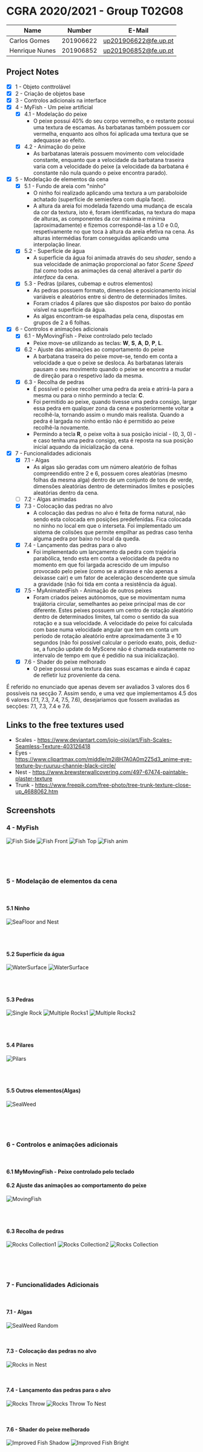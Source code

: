 # CGRA 2020/2021 - Group T02G08

| Name             | Number    | E-Mail               |
| ---------------- | --------- | -------------------- |
| Carlos Gomes     | 201906622 | up201906622@fe.up.pt |
| Henrique Nunes   | 201906852 | up201906852@fe.up.pt |


## Project Notes

- [x] 1 - Objeto conttrolável
- [x] 2 - Criação de objetos base
- [x] 3 - Controlos adicionais na interface
- [x] 4 - MyFish - Um peixe artificial
  - [x] 4.1 - Modelação do peixe
    - O peixe possui 40% do seu corpo vermelho, e o restante possui uma textura de escamas. As barbatanas também possuem cor vermelha, enquanto aos olhos foi aplicada uma textura que se adequasse ao efeito.
  - [x] 4.2 - Animação do peixe
    - As barbatanas laterais possuem movimento com velocidade constante, enquanto que a velocidade da barbatana traseira varia com a velocidade do peixe (a velocidade da barbatana é constante não nula quando o peixe encontra parado).
- [x] 5 - Modelação de elementos da cena
  - [x] 5.1 - Fundo de areia com "ninho"
    - O ninho foi realizado aplicando uma textura a um paraboloide achatado (superfície de semiesfera com dupla face).
    - A altura da areia foi modelada fazendo uma mudança de escala da cor da textura, isto é, foram identificadas, na textura do mapa de alturas, as componentes da cor máxima e mínima (aproximadamente) e fizemos correspondê-las a 1.0 e 0.0, respetivamente no que toca à altura da areia efetiva na cena. As alturas intermédias foram conseguidas aplicando uma interpolação linear.
  - [x] 5.2 - Superfície de água
    - A superficie da água foi animada através do seu _shader_, sendo a sua velocidade de animação proporcional ao fator _Scene Speed_ (tal como todos as animações da cena) alterável a partir do _interface_ da cena.
  - [x] 5.3 - Pedras (pilares, cubemap e outros elementos)
    - As pedras possuem formato, dimensões e posicionamento inicial variáveis e aleatórios entre si dentro de determinados limites.
    - Foram criados 4 pilares que são dispostos por baixo do pontão visível na superfície da água.
    - As algas encontram-se espalhadas pela cena, dispostas em grupos de 2 a 6 folhas.
- [x] 6 - Controlos e animações adicionais
  - [x] 6.1 - MyMovingFish -  Peixe controlado pelo teclado
     - Peixe move-se utilizando as teclas: **W**, **S**, **A**, **D**, **P**, **L**.
  - [x] 6.2 - Ajuste das animações ao comportamento do peixe
      - A barbatana traseira do peixe move-se, tendo em conta a velocidade a que o peixe se desloca. As barbatanas laterais pausam o seu movimento quando o peixe se encontra a mudar de direção para o respetivo lado da mesma.
  - [x] 6.3 - Recolha de pedras
    - É possível o peixe recolher uma pedra da areia e atrirá-la para a mesma ou para o ninho permindo a tecla: **C**. 
    - Foi permitido ao peixe, quando tivesse uma pedra consigo, largar essa pedra em qualquer zona da cena e posteriormente voltar a recolhê-la, tornando assim o mundo mais realista. Quando a pedra é largada no ninho então não é permitido ao peixe recolhê-la novamente.
    - Permindo a tecla **R**, o peixe volta à sua posição inicial - (0, 3, 0) - e caso tenha uma pedra consigo, esta é reposta na sua posição inicial aquando da inicialização da cena. 
- [x] 7 - Funcionalidades adicionais
  - [x] 7.1 - Algas
    - As algas são geradas com um número aleatório de folhas compreendido entre 2 e 6, possuem cores aleatórias (mesmo folhas da mesma alga) dentro de um conjunto de tons de verde, dimensões aleatórias dentro de determinados limites e posições aleatórias dentro da cena.
  - [ ] 7.2 - Algas animadas
  - [x] 7.3 - Colocação das pedras no alvo
    - A colocação das pedras no alvo é feita de forma natural, não sendo esta colocada em posições predefenidas. Fica colocada no ninho no local em que o interseta. Foi implementado um sistema de colisões que permite empilhar as pedras caso tenha alguma pedra por baixo no local da queda.
  - [x] 7.4 - Lançamento das pedras para o alvo
    - Foi implementado um lançamento da pedra com trajeória parabólica, tendo esta em conta a velocidade da pedra no momento em que foi largada acrescido de um impulso provocado pelo peixe (como se a atirasse e não apenas a deixasse cair) e um fator de aceleração descendente que simula a gravidade (não foi tida em conta a resistência da água).
  - [x] 7.5 - MyAnimatedFish - Animação de outros peixes
    - Foram criados peixes autónomos, que se movimentam numa trajátoria circular, semelhantes ao peixe principal mas de cor diferente. Estes peixes possuem um centro de rotação aleatório dentro de determinados limites, tal como o sentido da sua rotação e a sua velocidade. A velocidade do peixe foi calculada com base numa velocidade angular que tem em conta um período de rotação aleatório entre aproximadamente 3 e 10 segundos (não foi possível calcular o período exato, pois, deduz-se, a função update do MyScene não é chamada exatamente no intervalo de tempo em que é pedidio na sua inicialização).
  - [x] 7.6 - Shader do peixe melhorado
    - O peixe possui uma textura das suas escamas e ainda é capaz de refletir luz proveniente da cena.

É referido no enunciado que apenas devem ser avaliados 3 valores dos 6 possíveis na secção 7. Assim sendo, e uma vez que implementamos 4.5 dos 6 valores (7.1, 7.3, 7.4, 7.5, 7.6), desejariamos que fossem avaliadas as secções: 7.1, 7.3, 7.4 e 7.6.

## Links to the free textures used

- Scales - https://www.deviantart.com/jojo-ojoj/art/Fish-Scales-Seamless-Texture-403126418
- Eyes   - https://www.clipartmax.com/middle/m2i8H7A0A0m2Z5d3_anime-eye-texture-by-ruuruu-channie-black-circle/
- Nest   - https://www.brewsterwallcovering.com/497-67474-paintable-plaster-texture
- Trunk  - https://www.freepik.com/free-photo/tree-trunk-texture-close-up_4688062.htm

## Screenshots

### 4 - MyFish

![Fish Side](screenshots/proj-t2g8-1_3.png)
![Fish Front](screenshots/proj-t2g8-1_2.png)
![Fish Top](screenshots/proj-t2g8-1_1.png)
![Fish anim](screenshots/proj-t2g8-1.gif)

<br/><br/><br/>



### 5 - Modelação de elementos da cena

<br/>

#### 5.1  Ninho

![SeaFloor and Nest](screenshots/proj-t2g8-2.png)

<br/><br/>

#### 5.2  Superfície da água

![WaterSurface](screenshots/proj-t2g8-3.png)
![WaterSurface](screenshots/proj-t2g8-3.gif)

<br/><br/>

#### 5.3  Pedras

![Single Rock](screenshots/proj-t2g8-4_1.png)
![Multiple Rocks1](screenshots/proj-t2g8-4_2.png)
![Multiple Rocks2](screenshots/proj-t2g8-4_3.png)

<br/><br/>

#### 5.4  Pilares

![Pilars](screenshots/proj-t2g8-5.png)

<br/><br/>

#### 5.5  Outros elementos(Algas)

![SeaWeed](screenshots/proj-t2g8-6.png)

<br/><br/><br/>



### 6 - Controlos e animações adicionais

<br/>

#### 6.1 MyMovingFish - Peixe controlado pelo teclado
#### 6.2 Ajuste das animações ao comportamento do peixe

![MovingFish](screenshots/proj-t2g8-7_1.gif)

<br/><br/>

#### 6.3 Recolha de pedras

![Rocks Collection1](screenshots/proj-t2g8-7_31.png)
![Rocks Collection2](screenshots/proj-t2g8-7_32.png)
![Rocks Collection](screenshots/proj-t2g8-7_3.gif)

<br/><br/><br/>




### 7 - Funcionalidades Adicionais

<br/>

#### 7.1 - Algas

![SeaWeed Random](screenshots/proj-t2g8-8_1.png)

<br/>

#### 7.3 - Colocação das pedras no alvo

![Rocks in Nest](screenshots/proj-t2g8-8_3.png)

<br/>

#### 7.4 - Lançamento das pedras para o alvo

![Rocks Throw](screenshots/proj-t2g8-8_41.gif)
![Rocks Throw To Nest](screenshots/proj-t2g8-8_42.gif)

<br/>

#### 7.6 - Shader do peixe melhorado

![Improved Fish Shadow](screenshots/proj-t2g8-8_61.png)
![Improved Fish Bright](screenshots/proj-t2g8-8_62.png)




